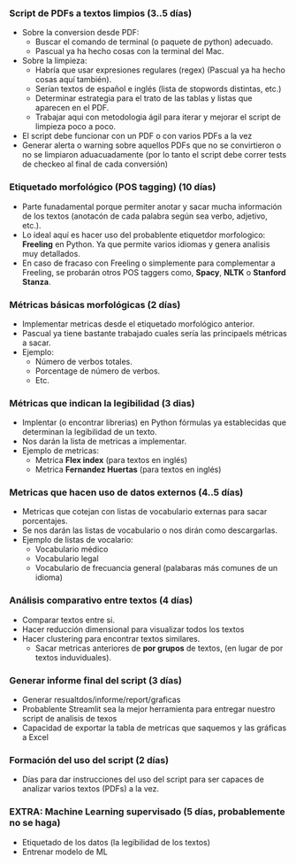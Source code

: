 ### Script de PDFs a textos limpios (3..5 días)
- Sobre la conversion desde PDF:
  - Buscar el comando de terminal (o paquete de python) adecuado.
  - Pascual ya ha hecho cosas con la terminal del Mac.
- Sobre la limpieza:
  - Habría que usar expresiones regulares (regex) (Pascual ya ha hecho cosas aquí también).
  - Serían textos de español e inglés (lista de stopwords distintas, etc.)
  - Determinar estrategia para el trato de las tablas y listas que aparecen en el PDF.
  - Trabajar aqui con metodologia ágil para iterar y mejorar el script de limpieza poco a poco.
- El script debe funcionar con un PDF o con varios PDFs a la vez
- Generar alerta o warning sobre aquellos PDFs que no se convirtieron o no se limpiaron aduacuadamente (por lo tanto el script debe correr tests de checkeo al final de cada conversión) 

### Etiquetado morfológico (POS tagging) (10 días)
- Parte funadamental porque permiter anotar y sacar mucha información de los textos (anotacón de cada palabra según sea verbo, adjetivo, etc.).
- Lo ideal aquí es hacer uso del probablente etiquetdor morfologico: **Freeling** en Python. Ya que permite varios idiomas y genera analisis muy detallados.
- En caso de fracaso con Freeling o simplemente para complementar a Freeling, se probarán otros POS taggers como, **Spacy**, **NLTK** o **Stanford Stanza**.

### Métricas básicas morfológicas (2 días)
- Implementar metricas desde el etiquetado morfológico anterior.
- Pascual ya tiene bastante trabajado cuales sería las principaels métricas a sacar.
- Ejemplo:
  - Número de verbos totales.
  - Porcentage de número de verbos.
  - Etc.

### Métricas que indican la legibilidad (3 dias)
- Implentar (o encontrar librerias) en Python fórmulas ya establecidas que determinan la legibilidad de un texto.
- Nos darán la lista de metricas a implementar.
- Ejemplo de metricas:
  - Metrica **Flex index** (para textos en inglés)
  - Metrica **Fernandez Huertas** (para textos en inglés)


### Metricas que hacen uso de datos externos (4..5 días)
- Metricas que cotejan con listas de vocabulario externas para sacar porcentajes.
- Se nos darán las listas de vocabulario o nos dirán como descargarlas.
- Ejemplo de listas de vocalario:
  - Vocabulario médico
  - Vocabulario legal
  - Vocabulario de frecuancia general (palabaras más comunes de un idioma)

### Análisis comparativo entre textos (4 días)
- Comparar textos entre si.
- Hacer reducción dimensional para visualizar todos los textos
- Hacer clustering para encontrar textos similares.
  - Sacar metricas anteriores de **por grupos** de textos, (en lugar de por textos induviduales).

### Generar informe final del script (3 días)
- Generar resualtdos/informe/report/graficas
- Probablente Streamlit sea la mejor herramienta para entregar nuestro script de analisis de texos
- Capacidad de exportar la tabla de metricas que saquemos y las gráficas a Excel

### Formación del uso del script (2 días)
- Días para dar instrucciones del uso del script para ser capaces de analizar varios textos (PDFs) a la vez.

### EXTRA: Machine Learning supervisado (5 días, probablemente no se haga)
- Etiquetado de los datos (la legibilidad de los textos)
- Entrenar modelo de ML




